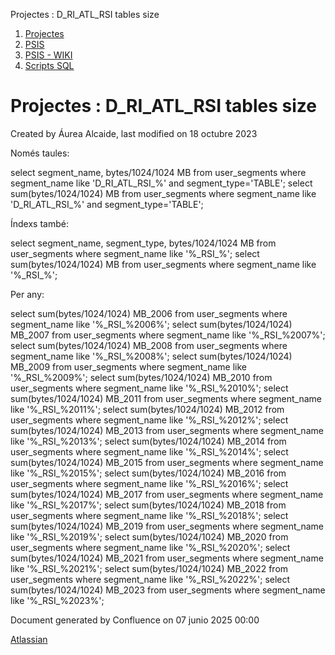 Projectes : D\_RI\_ATL\_RSI tables size  

1.  [Projectes](index.md)
2.  [PSIS](PSIS_24215797.md)
3.  [PSIS - WIKI](PSIS---WIKI_24215598.md)
4.  [Scripts SQL](Scripts-SQL_24215612.md)

Projectes : D\_RI\_ATL\_RSI tables size
=======================================

Created by Áurea Alcaide, last modified on 18 octubre 2023

Només taules:

select segment\_name, bytes/1024/1024 MB from user\_segments where segment\_name like 'D\_RI\_ATL\_RSI\_%' and segment\_type='TABLE';
select sum(bytes/1024/1024) MB from user\_segments where segment\_name like 'D\_RI\_ATL\_RSI\_%' and segment\_type='TABLE';

  

Índexs també:

select segment\_name, segment\_type, bytes/1024/1024 MB from user\_segments where segment\_name like '%\_RSI\_%';
select sum(bytes/1024/1024) MB from user\_segments where segment\_name like '%\_RSI\_%';

Per any:

select sum(bytes/1024/1024) MB\_2006 from user\_segments where segment\_name like '%\_RSI\_%2006%';
select sum(bytes/1024/1024) MB\_2007 from user\_segments where segment\_name like '%\_RSI\_%2007%';
select sum(bytes/1024/1024) MB\_2008 from user\_segments where segment\_name like '%\_RSI\_%2008%';
select sum(bytes/1024/1024) MB\_2009 from user\_segments where segment\_name like '%\_RSI\_%2009%';
select sum(bytes/1024/1024) MB\_2010 from user\_segments where segment\_name like '%\_RSI\_%2010%';
select sum(bytes/1024/1024) MB\_2011 from user\_segments where segment\_name like '%\_RSI\_%2011%';
select sum(bytes/1024/1024) MB\_2012 from user\_segments where segment\_name like '%\_RSI\_%2012%';
select sum(bytes/1024/1024) MB\_2013 from user\_segments where segment\_name like '%\_RSI\_%2013%';
select sum(bytes/1024/1024) MB\_2014 from user\_segments where segment\_name like '%\_RSI\_%2014%';
select sum(bytes/1024/1024) MB\_2015 from user\_segments where segment\_name like '%\_RSI\_%2015%';
select sum(bytes/1024/1024) MB\_2016 from user\_segments where segment\_name like '%\_RSI\_%2016%';
select sum(bytes/1024/1024) MB\_2017 from user\_segments where segment\_name like '%\_RSI\_%2017%';
select sum(bytes/1024/1024) MB\_2018 from user\_segments where segment\_name like '%\_RSI\_%2018%';
select sum(bytes/1024/1024) MB\_2019 from user\_segments where segment\_name like '%\_RSI\_%2019%';
select sum(bytes/1024/1024) MB\_2020 from user\_segments where segment\_name like '%\_RSI\_%2020%';
select sum(bytes/1024/1024) MB\_2021 from user\_segments where segment\_name like '%\_RSI\_%2021%';
select sum(bytes/1024/1024) MB\_2022 from user\_segments where segment\_name like '%\_RSI\_%2022%';
select sum(bytes/1024/1024) MB\_2023 from user\_segments where segment\_name like '%\_RSI\_%2023%';

Document generated by Confluence on 07 junio 2025 00:00

[Atlassian](http://www.atlassian.com/)